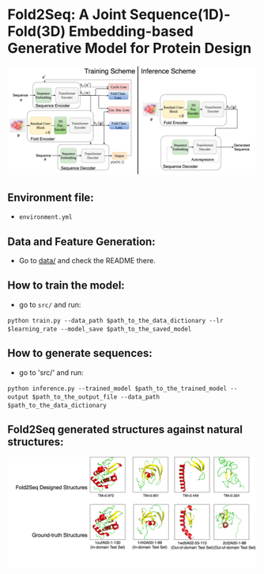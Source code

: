 # Fold2Seq: A Joint Sequence(1D)-Fold(3D) Embedding-based Generative Model for Protein Design

![Fold2Seq Architecture](/fold2seq1.png)

## Environment file: 
* `environment.yml`

## Data and Feature Generation:
* Go to [data/](data/) and check the README there. 

## How to train the model:
* go to `src/` and run:

`python train.py --data_path $path_to_the_data_dictionary --lr $learning_rate --model_save $path_to_the_saved_model`

## How to generate sequences:
* go to 'src/' and run:

`python inference.py --trained_model $path_to_the_trained_model --output $path_to_the_output_file --data_path $path_to_the_data_dictionary`


## Fold2Seq generated structures against natural structures:
![Fold2Seq structures](/fold2seq3.png)

